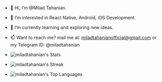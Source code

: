 - 👋 Hi, I’m @Milad Tahanian.
- 👀 I’m interested in React Native, Android, iOS Development.
- 🌱 I’m currently learning and exploring new ideas.
- 📫 Want to reach me? mail me at: miladtahanianofficial@gmail.com or my Telegram ID: @miladtahanian

- ![miladtahanian's Stats](https://github-readme-stats.vercel.app/api?username=miladtahanian&theme=default&show_icons=true&hide_border=false&count_private=true)
- ![miladtahanian's Streak](https://github-readme-streak-stats.herokuapp.com/?user=miladtahanian&theme=default&hide_border=false)
- ![miladtahanian's Top Languages](https://github-readme-stats.vercel.app/api/top-langs/?username=miladtahanian&theme=default&show_icons=true&hide_border=false&layout=compact)

<!---
miladtahanian/miladtahanian is a ✨ special ✨ repository because its `README.md` (this file) appears on your GitHub profile.
You can click the Preview link to take a look at your changes.
--->
